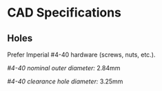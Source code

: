 # CAD Specifications

## Holes

Prefer Imperial #4-40 hardware (screws, nuts, etc.).

_#4-40 nominal outer diameter:_ 2.84mm

_#4-40 clearance hole diameter:_ 3.25mm
